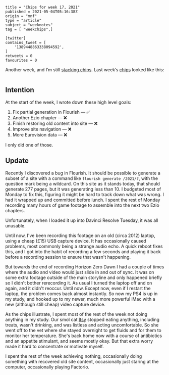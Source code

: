 ```
title = "Chips for week 17, 2021"
published = 2021-05-04T05:16:38Z
origin = "mnf"
type = "article"
subject = "weeknotes"
tag = [ "weekchips",]

[twitter]
contains_tweet = [
    '1389448863338094592',
]
retweets = 0
favourites = 0
```

Another week, and I’m still [stacking chips][chips]. Last week’s
[chips][markers] looked like this:

[chips]: /2020/06/19/my-week-in-poker-chips
[markers]: /2020/08/22/my-weekchips-markers

<p class='image'><img src='http://mnf.m17s.net/2021/05/04/E0hQXmbXsAAsaI9.jpg' alt=''></p>

## Intention

At the start of the week, I wrote down these high level goals:

1. Fix partial generation in Flourish — ✅
1. Another Ezio chapter — ❌
1. Finish restoring old content into site — ❌
1. Improve site navigation — ❌
1. More Eurovision data — ❌

I only did one of those.


## Update

Recently I discovered a bug in Flourish. It should be possible to generate a
subset of a site with a command like `flourish generate /2021/?`, with the
question mark being a wildcard. On this site as it stands today, that should
generate 277 pages, but it was generating less than 10. I budgeted most of
Monday to fix this, figuring it might be hard to track down what was wrong. I
had it wrapped up and committed before lunch. I spent the rest of Monday
recording many hours of game footage to assemble into the next two Ezio
chapters.

Unfortunately, when I loaded it up into Davinci Resolve Tuesday, it was all
unusable.

Until now, I've been recording this footage on an old (circa 2012) laptop,
using a cheap (£15) USB capture device. It has occasionally caused problems,
most commonly being a strange audio echo. A quick reboot fixes this, and I got
into the habit of recording a few seconds and playing it back before a
recording session to ensure that wasn't happening.

But towards the end of recording Horizon Zero Dawn I had a couple of times
where the audio and video would just slide in and out of sync. It was on some
extra footage outside of the main storyline and only happened briefly so I
didn't bother rerecording it. As usual I turned the laptop off and on again,
and it didn't reoccur. Until now. Except now, even if I restart the laptop,
the problem comes back almost instantly. So now my PS4 is up in my study, and
hooked up to my newer, much more powerful iMac with a new (although still
cheap) video capture device.

As the chips illustrate, I spent most of the rest of the week not doing
anything in my study. Our smol cat [Itsy][itsy] stopped eating anything,
including treats, wasn't drinking, and was listless and acting uncomfortable.
So she went off to the vet where she stayed overnight to get fluids and for
them to monitor her temperature. She's back home now with a course of
antibiotics and an appetite stimulant, and seems mostly okay. But that extra
worry made it hard to concentrate or motivate myself.

I spent the rest of the week achieving nothing, occasionally doing something
with recovered old site content, occasionally just staring at the computer,
occasionally playing Factorio.


[itsy]: /tags/itsy/
